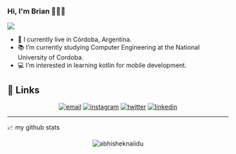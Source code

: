 ### Hi, I'm Brian 👋👨‍💻

<!--
**brian1062/brian1062** is a ✨ _special_ ✨ repository because its `README.md` (this file) appears on your GitHub profile.

Here are some ideas to get you started:
-->
  ![](https://komarev.com/ghpvc/?username=brian1062&color=orange&style=plastic)
- 🌱 I currently live in Córdoba, Argentina.
- 📚 I’m currently studying Computer Engineering at the National University of Cordoba.
- 💻 I’m interested in learning kotlin for mobile development.
## :link: Links
<p align="center">
   <a href="mailto:bgerard1062@gmail.com"><img src="https://img.icons8.com/color/96/000000/gmail.png" alt="email"/></a>
   <a href="https://www.instagram.com/brian.gerard"><img src="https://img.icons8.com/color/96/000000/instagram-new.png" alt="instagram"/></a>
   <a href="https://twitter.com/brian_gerard"><img src="https://img.icons8.com/color/96/000000/twitter-squared.png" alt="twitter"/></a>
   <a href="https://www.linkedin.com/in/brian-gerard-143803261/"><img src="https://img.icons8.com/color/96/000000/linkedin.png" alt="linkedin"/></a>
</p>

------------
📈 my github stats
<p align="center"> <img src="https://github-readme-stats.vercel.app/api?username=brian1062&show_icons=true&theme=gotham" alt="abhisheknaiidu" />

